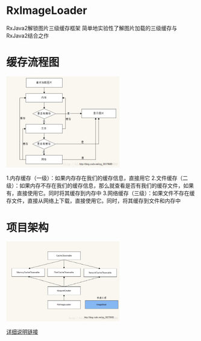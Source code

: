 # RxImageLoader
RxJava2解锁图片三级缓存框架
简单地实验性了解图片加载的三级缓存与RxJava2结合之作

# 缓存流程图
<img src="image/20170407120114608.png" width="300px"/>

1.内存缓存（一级）：如果内存存在我们的缓存信息，直接用它
2.文件缓存（二级）：如果内存不存在我们的缓存信息，那么就查看是否有我们的缓存文件，如果有，直接使用它。同时将其缓存到内存中
3.网络缓存（三级）：如果文件不存在缓存文件，直接从网络上下载，直接使用它。同时，将其缓存到文件和内存中


# 项目架构
<img src="image/20170407121616123.png" width="300px"/>


[详细说明链接](https://blog.csdn.net/qq_30379689/article/details/69525462) 
